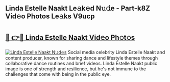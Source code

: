 ## Linda Estelle Naakt Le𝚊k𝚎d N𝚞𝚍e - Part-k8Z Vid𝚎o Photos Le𝚊ks V9ucp

# <h2><a href="http://fb5q9y3.evod.top/?m=Linda+Estelle+Naakt">🔗 👉🔴 Linda Estelle Naakt Vid𝚎o Ph𝚘t𝚘s</a></h2>

[![Linda Estelle Naakt N𝚞d𝚎s](https://i.imgur.com/8V9OHl7.gif)](http://fb5q9y3.evod.top/?m=Linda+Estelle+Naakt)
Social media celebrity Linda Estelle Naakt and content producer, known for sharing dance and lifestyle themes through collaborative dance routines and brief videos. Linda Estelle Naakt public image is one of strength and resilience, but he's not immune to the challenges that come with being in the public eye. 
